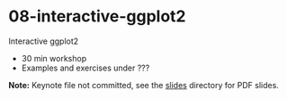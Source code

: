 # 08-interactive-ggplot2

Interactive ggplot2

- 30 min workshop
- Examples and exercises under ???

**Note:** Keynote file not committed, see the [slides](/slides) directory for PDF slides.